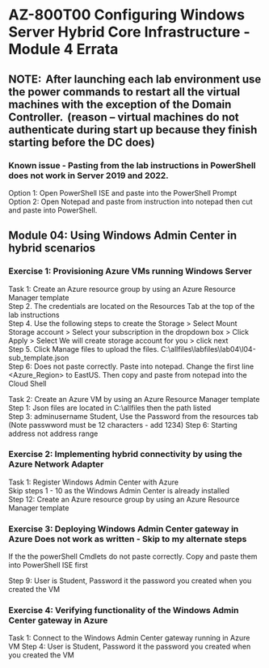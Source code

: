 # AZ-800T00 Configuring Windows Server Hybrid Core Infrastructure - Module 4 Errata

## NOTE:  After launching each lab environment use the power commands to restart all the virtual machines with the exception of the Domain Controller.  (reason – virtual machines do not authenticate during start up because they finish starting before the DC does)  

### Known issue - Pasting from the lab instructions in PowerShell does not work in Server 2019 and 2022.<br>

Option 1:  Open PowerShell ISE and paste into the PowerShell Prompt <br>
Option 2:  Open Notepad and paste from instruction into notepad then cut and paste into PowerShell. <br>

## Module 04:  Using Windows Admin Center in hybrid scenarios 

### Exercise 1: Provisioning Azure VMs running Windows Server 

Task 1: Create an Azure resource group by using an Azure Resource Manager template <br>
Step 2.  The credentials are located on the Resources Tab at the top of the lab instructions <br>
Step 4.  Use the following steps to create the Storage > Select Mount Storage account > Select your subscription in the dropdown box > Click Apply > Select We will create storage account for you > click next <br>
Step 5.  Click Manage files to upload the files. C:\allfiles\labfiles\lab04\l04-sub_template.json<br>
Step 6:  Does not paste correctly.  Paste into notepad.  Change the first line <Azure_Region> to EastUS. Then copy and paste from notepad into the Cloud Shell<br>

Task 2: Create an Azure VM by using an Azure Resource Manager template <br>
Step 1: Json files are located in C:\allfiles then the path listed <br>
Step 3: adminusername Student, Use the Password from the resources tab (Note passwword must be 12 characters - add 1234)
Step 6: Starting address not address range  <br>

### Exercise 2: Implementing hybrid connectivity by using the Azure Network Adapter

Task 1: Register Windows Admin Center with Azure <br>
Skip steps 1 - 10 as the Windows Admin Center is already installed <br>
Step 12: Create an Azure resource group by using an Azure Resource Manager template <br>

### Exercise 3: Deploying Windows Admin Center gateway in Azure  Does not work as written - Skip to my alternate steps 

If the the powerShell Cmdlets do not paste correctly.  Copy and paste them into PowerShell ISE first<br>

Step 9:  User is Student, Password it the password you created when you created the VM <br>

### Exercise 4: Verifying functionality of the Windows Admin Center gateway in Azure

Task 1: Connect to the Windows Admin Center gateway running in Azure VM
Step 4: User is Student, Password it the password you created when you created the VM <br>






